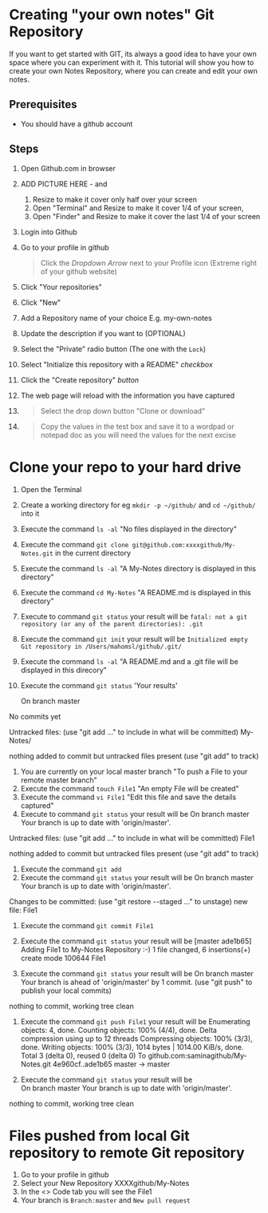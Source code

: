 # Creating "your own notes" Git Repository

If you want to get started with GIT, its always a good idea to have your own space where you can experiment with it. This tutorial will show you how to create your own Notes Repository, where you can create and edit your own notes.

## Prerequisites

- You should have a github account

## Steps

1. Open Github.com in browser
2. ADD PICTURE HERE - and

   1. Resize to make it cover only half over your screen
   2. Open "Terminal" and Resize to make it cover 1/4 of your screen,
   3. Open "Finder" and Resize to make it cover the last 1/4 of your screen

3. Login into Github
4. Go to your profile in github
   > Click the _Dropdown Arrow_ next to your Profile icon (Extreme right of your github website)
5. Click "Your repositories"
6. Click "New"
7. Add a Repository name of your choice E.g. my-own-notes
8. Update the description if you want to (OPTIONAL)
9. Select the "Private" radio button (The one with the `Lock`)
10. Select "Initialize this repository with a README" _checkbox_
11. Click the "Create repository" _button_
12. The web page will reload with the information you have captured
13. > Select the drop down button "Clone or download"
14. > Copy the values in the test box and save it to a wordpad or notepad doc as you will need the values for the next excise

# Clone your repo to your hard drive

1. Open the Terminal
1. Create a working directory for eg `mkdir -p ~/github/` and `cd ~/github/` into it
1. Execute the command `ls -al` "No files displayed in the directory"
1. Execute the command `git clone git@github.com:xxxxgithub/My-Notes.git` in the current directory
1. Execute the command `ls -al` "A My-Notes directory is displayed in this directory"
1. Execute the command `cd My-Notes` "A README.md is displayed in this directory"
1. Execute to command `git status` your result will be `fatal: not a git repository (or any of the parent directories): .git`
1. Execute the command `git init` your result will be `Initialized empty Git repository in /Users/mahomsl/github/.git/`
1. Execute the command `ls -al` "A README.md and a .git file will be displayed in this direcory"
1. Execute the command `git status` 'Your results'

   On branch master

No commits yet

Untracked files:
(use "git add <file>..." to include in what will be committed)
My-Notes/

nothing added to commit but untracked files present (use "git add" to track)

1. You are currently on your local master branch "To push a File to your remote master branch"
1. Execute the command `touch File1` "An empty File will be created"
1. Execute the command `vi File1` "Edit this file and save the details captured"
1. Execute to command `git status` your result will be
   On branch master
   Your branch is up to date with 'origin/master'.

Untracked files:
(use "git add <file>..." to include in what will be committed)
File1

nothing added to commit but untracked files present (use "git add" to track)

1. Execute the command `git add`
1. Execute the command `git status` your result will be
   On branch master
   Your branch is up to date with 'origin/master'.

Changes to be committed:
(use "git restore --staged <file>..." to unstage)
new file: File1

1. Execute the command `git commit File1`
1. Execute the command `git status` your result will be
   [master ade1b65] Adding File1 to My-Notes Repository :-)
   1 file changed, 6 insertions(+)
   create mode 100644 File1

1. Execute the command `git status` your result will be
   On branch master
   Your branch is ahead of 'origin/master' by 1 commit.
   (use "git push" to publish your local commits)

nothing to commit, working tree clean

1. Execute the command `git push File1` your result will be
   Enumerating objects: 4, done.
   Counting objects: 100% (4/4), done.
   Delta compression using up to 12 threads
   Compressing objects: 100% (3/3), done.
   Writing objects: 100% (3/3), 1014 bytes | 1014.00 KiB/s, done.
   Total 3 (delta 0), reused 0 (delta 0)
   To github.com:saminagithub/My-Notes.git
   4e960cf..ade1b65 master -> master

1. Execute the command `git status` your result will be  
   On branch master
   Your branch is up to date with 'origin/master'.

nothing to commit, working tree clean

# Files pushed from local Git repository to remote Git repository

1. Go to your profile in github
1. Select your New Repository XXXXgithub/My-Notes
1. In the <> Code tab you will see the File1
1. Your branch is `Branch:master` and `New pull request`
